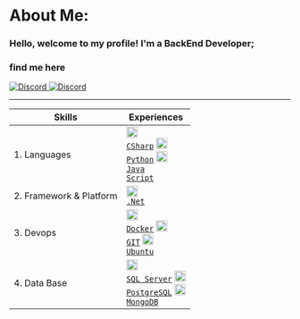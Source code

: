 <p>

# About Me:
### Hello, welcome to my profile! I'm a BackEnd Developer;
</p>

<h3>find me here</h3>
<div>
    <div class="row">
        <a href='mailto:mojtabapaso@gmail.com'>
            <img alt="Discord" src="https://img.shields.io/badge/GMAIL-ab373c.svg?style=for-the-badge&logo=gmail&logoColor=orange">
        </a>
        <a href='https://telegram.me/MojtabaPaso'>
            <img alt="Discord" src="https://img.shields.io/badge/TELEGRAM-dcf3dc.svg?style=for-the-badge&logo=telegram&logoColor=orange">
        </a>

  
</div>
<hr>


|Skills|Experiences|
|---|---|
|1. Languages|<code><img alt = "c#" height="20" src="https://github.com/mojtabapaso/Personality/blob/main/c-sharp-c.svg"> <a href="https://learn.microsoft.com/en-us/dotnet/csharp/">CSharp</a></code> <code><img alt = "Python" height="20" src="https://github.com/mojtabapaso/Personality/blob/main/Python.svg"> <a href="https://www.python.org/">Python</a></code> <code><img alt = "Java Script" height="20" src="https://github.com/mojtabapaso/Personality/blob/main/javascript-js.svg"> <a href="https://github.com/jogilsang/devops/tree/master/4.linux/shell">Java Script</a></code> |
|2. Framework & Platform| <code><img alt = ".Net" height="20" src="https://github.com/mojtabapaso/Personality/blob/main/dotnet-svgrepo-com.svg"> <a href="https://dotnet.microsoft.com/en-us/apps/aspnet">.Net</a></code>  |
|3. Devops|<code><img alt = "Docker" height="20" src="https://github.com/mojtabapaso/Personality/blob/main/yast-docker.svg"> <a href="https://www.docker.com/">Docker</a></code> <code><img alt = "GIT" height="20" src="https://github.com/mojtabapaso/Personality/blob/main/git-gui.svg"> <a href="https://git-scm.com/">GIT</a></code> <code><img alt = "Ubuntu" height="20" src="https://github.com/mojtabapaso/Personality/blob/main/ubuntu-4.svg"> <a href="">Ubuntu</a></code> |
|4. Data Base|<code><img alt = "SQL Server" height="20" src="https://github.com/mojtabapaso/Personality/blob/main/icons8-microsoft-sql-server.svg"> <a href="">SQL Server</a></code> <code><img alt = "PostgreSQL" height="20" src="https://github.com/mojtabapaso/Personality/blob/main/postgresql.svg"> <a href="https://www.postgresql.org/">PostgreSQL</a></code> <code><img alt = "4.3 MongoDB" height="20" src="https://github.com/mojtabapaso/Personality/blob/main/mongodb-icon-1.svg"> <a href="https://github.com/jogilsang/manual-db/tree/master/6.mongoDB">MongoDB</a></code> |

















